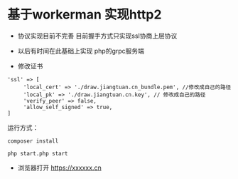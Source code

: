 # 基于workerman 实现http2

* 协议实现目前不完善 目前握手方式只实现ssl协商上层协议

* 以后有时间在此基础上实现 php的grpc服务端

* 修改证书

```
'ssl' => [
     'local_cert' => './draw.jiangtuan.cn_bundle.pem', //修改成自己的路径
     'local_pk' => './draw.jiangtuan.cn.key', // 修改成自己的路径
     'verify_peer' => false,
     'allow_self_signed' => true,
]
```

运行方式： 
```
composer install

php start.php start
```

* 浏览器打开
https://xxxxxx.cn
